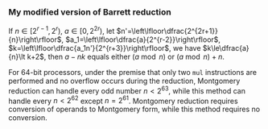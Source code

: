 ### My modified version of Barrett reduction

If $n\in[2^{r-1},2^r)$, $a\in[0,2^{2r})$, let $n'=\left\lfloor\dfrac{2^{2r+1}}{n}\right\rfloor$, $a_1=\left\lfloor\dfrac{a}{2^{r-2}}\right\rfloor$, $k=\left\lfloor\dfrac{a_1n'}{2^{r+3}}\right\rfloor$, we have $k\le\dfrac{a}{n}\lt k+2$, then $a-nk$ equals either $(a\bmod n)$ or $(a\bmod n)+n$.

For 64-bit processors, under the premise that only two `mul` instructions are performed and no overflow occurs during the reduction, Montgomery reduction can handle every odd number $n<2^{63}$, while this method can handle every $n<2^{62}$ except $n=2^{61}$. Montgomery reduction requires conversion of operands to Montgomery form, while this method requires no conversion.
